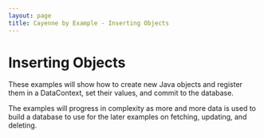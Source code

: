 ```yaml
---
layout: page
title: Cayenne by Example - Inserting Objects
---
```


# Inserting Objects


<!---
Insert into 1 table -- individual insert, group insert
Insert into 1 table, primitives vs objects
Insert into 1 table, enumerations
Insert into 2 tables -- to-one relationship
Insert into 2 tables -- to-many relationship
Insert into 1 table -- blob
Insert into 1 table -- validation
Insert into N tables (load all test data for further examples)
Rollbacks?
auto initialize new objects / callbacks
recursive relationships
flattened relationships?
meaningful pk
show cayenne states somewhere
listeners/callbacks
to dep pk
-->


These examples will show how to create new Java objects and register them in a DataContext, set their values, and commit to the database.

The examples will progress in complexity as more and more data is used to build a database to use for the later examples on fetching, updating, and deleting.
